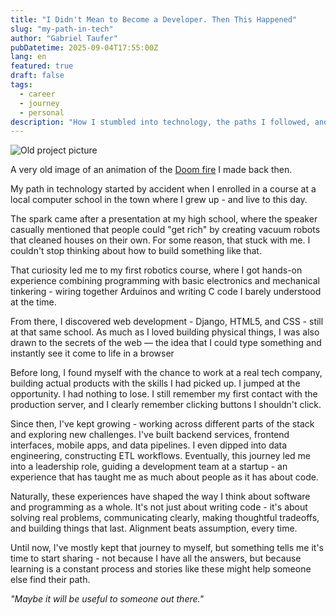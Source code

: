 ```yaml
---
title: "I Didn't Mean to Become a Developer. Then This Happened"
slug: "my-path-in-tech"
author: "Gabriel Taufer"
pubDatetime: 2025-09-04T17:55:00Z
lang: en
featured: true
draft: false
tags: 
  - career
  - journey
  - personal
description: "How I stumbled into technology, the paths I followed, and why I decided to start sharing my experiences."
---
```


![Old project picture](@/assets/images/doom-pic.png)
<figcaption class="text-center">
  A very old image of an animation of the <a href="https://github.com/filipedeschamps/doom-fire-algorithm" target="_blank" rel="noreferrer">Doom fire</a> I made back then.
</figcaption>


My path in technology started by accident when I enrolled in a course at a local computer school in the town where I grew up - and live to this day.

The spark came after a presentation at my high school, where the speaker casually mentioned that people could "get rich" by creating vacuum robots that cleaned houses on their own. For some reason, that stuck with me. I couldn't stop thinking about how to build something like that.

That curiosity led me to my first robotics course, where I got hands-on experience combining programming with basic electronics and mechanical tinkering - wiring together Arduinos and writing C code I barely understood at the time.

From there, I discovered web development - Django, HTML5, and CSS - still at that same school. As much as I loved building physical things, I was also drawn to the secrets of the web — the idea that I could type something and instantly see it come to life in a browser

Before long, I found myself with the chance to work at a real tech company, building actual products with the skills I had picked up. I jumped at the opportunity. I had nothing to lose. I still remember my first contact with the production server, and I clearly remember clicking buttons I shouldn't click.

Since then, I've kept growing - working across different parts of the stack and exploring new challenges. I've built backend services, frontend interfaces, mobile apps, and data pipelines. I even dipped into data engineering, constructing ETL workflows. Eventually, this journey led me into a leadership role, guiding a development team at a startup - an experience that has taught me as much about people as it has about code.

Naturally, these experiences have shaped the way I think about software and programming as a whole. It's not just about writing code - it's about solving real problems, communicating clearly, making thoughtful tradeoffs, and building things that last. Alignment beats assumption, every time.

Until now, I've mostly kept that journey to myself, but something tells me it's time to start sharing - not because I have all the answers, but because learning is a constant process and stories like these might help someone else find their path.

*"Maybe it will be useful to someone out there."*
